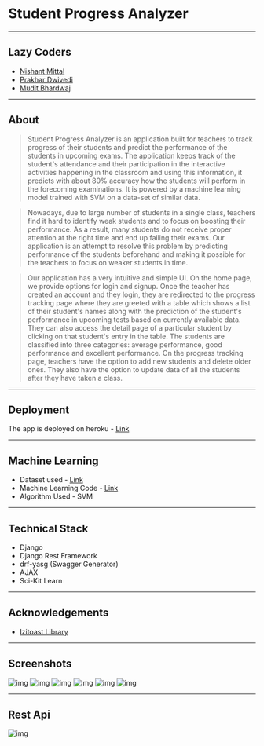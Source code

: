 # Student Progress Analyzer

----
## Lazy Coders
- [Nishant Mittal](https://www.github.com/nishantwrp)
- [Prakhar Dwivedi](https://www.github.com/meowmeow321)
- [Mudit Bhardwaj](https://www.github.com/muditbhardwaj195)

----
## About

>Student Progress Analyzer is an application built for teachers to track progress of their students and predict the performance of the students in upcoming exams. The application keeps track of the student's attendance and their participation in the interactive activities happening in the classroom and using this information, it predicts with about 80% accuracy how the students will perform in the forecoming examinations. It is powered by a machine learning model trained with SVM on a data-set of similar data.

>Nowadays, due to large number of students in a single class, teachers find it hard to identify weak students and to focus on boosting their performance. As a result, many students do not receive proper attention at the right time and end up failing their exams. Our application is an attempt to resolve this problem by predicting performance of the students beforehand and making it possible for the teachers to focus on weaker students in time.

>Our application has a very intuitive and simple UI. On the home page, we provide options for login and signup. Once the teacher has created an account and they login, they are redirected to the progress tracking page where they are greeted with a table which shows a list of their student's names along with the prediction of the student's performance in upcoming tests based on currently available data. They can also access the detail page of a particular student by clicking on that student's entry in the table. The students are classified into three categories: average performance, good performance and excellent performance. On the progress tracking page, teachers have the option to add new students and delete older ones. They also have the option to update data of all the students after they have taken a class.

----
## Deployment
The app is deployed on heroku - [Link](https://nishantwrp.herokuapp.com/)

----
## Machine Learning
- Dataset used - [Link](https://github.com/nishantwrp/Student-Management/blob/master/machine_learning/final_dataset.csv)
- Machine Learning Code - [Link](https://github.com/nishantwrp/Student-Management/blob/master/machine_learning/ml.py)
- Algorithm Used - SVM

----
## Technical Stack
- Django
- Django Rest Framework
- drf-yasg (Swagger Generator)
- AJAX
- Sci-Kit Learn

----
## Acknowledgements
- [Izitoast Library](http://izitoast.marcelodolza.com/)

----
## Screenshots

![img](https://res.cloudinary.com/nishantwrp/image/upload/v1566707394/Screenshot_from_2019-08-25_09-53-14.png)
![img](https://res.cloudinary.com/nishantwrp/image/upload/v1566707393/Screenshot_from_2019-08-25_09-53-40.png)
![img](https://res.cloudinary.com/nishantwrp/image/upload/v1566707393/Screenshot_from_2019-08-25_09-55-17.png)
![img](https://res.cloudinary.com/nishantwrp/image/upload/v1566707392/Screenshot_from_2019-08-25_09-56-08.png)
![img](https://res.cloudinary.com/nishantwrp/image/upload/v1566707392/Screenshot_from_2019-08-25_09-54-35.png)
![img](https://res.cloudinary.com/nishantwrp/image/upload/v1566707392/Screenshot_from_2019-08-25_09-55-01.png)

----
## Rest Api

![img](https://res.cloudinary.com/nishantwrp/image/upload/v1566707688/Screenshot_from_2019-08-25_10-03-24.png)
